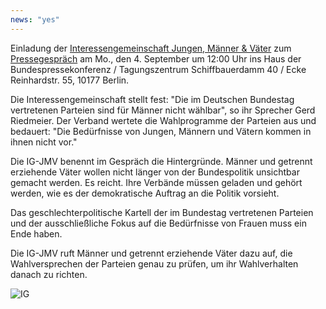 ```yaml
---
news: "yes"
---
```


Einladung der
[Interessengemeinschaft Jungen, Männer & Väter](http://www.xn--ig-jungen-mnner-vter-lzbg.de)
zum
[Pressegespräch](http://www.presseportal.de/pm/121966/3720809)
am Mo., den 4. September um 12:00 Uhr 
ins Haus der Bundespressekonferenz / Tagungszentrum 
Schiffbauerdamm 40 / Ecke Reinhardstr. 55, 10177 Berlin.

Die Interessengemeinschaft stellt fest: "Die im Deutschen Bundestag vertretenen Parteien sind für Männer nicht wählbar", so ihr Sprecher Gerd Riedmeier. Der Verband wertete die Wahlprogramme der Parteien aus und bedauert: "Die Bedürfnisse von Jungen, Männern und Vätern kommen in ihnen nicht vor."
<!--more-->

Die IG-JMV benennt im Gespräch die Hintergründe. Männer und getrennt erziehende Väter wollen nicht länger von der Bundespolitik unsichtbar gemacht werden. Es reicht. Ihre Verbände müssen geladen und gehört werden, wie es der demokratische Auftrag an die Politik vorsieht.

Das geschlechterpolitische Kartell der im Bundestag vertretenen Parteien und der ausschließliche Fokus auf die Bedürfnisse von Frauen muss ein Ende haben.

Die IG-JMV ruft Männer und getrennt erziehende Väter dazu auf, die Wahlversprechen der Parteien genau zu prüfen, um ihr Wahlverhalten danach zu richten.

![IG](http://res.cloudinary.com/liberalemaenner/image/upload/q_auto:best/v1504332797/einladung-zum-pressegespraech-am-04-09-2017-um-12-uhr-in-berlin-bundestagswahl-2017-parteien-sind-fu_ijid5b)
